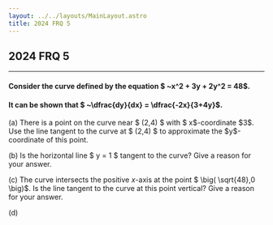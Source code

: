 ```yaml
---
layout: ../../layouts/MainLayout.astro
title: 2024 FRQ 5
---
```



## 2024 FRQ 5 
---


#### Consider the curve defined by the equation $ ~x^2 + 3y + 2y^2 = 48$. 

#### It can be shown that $ ~\dfrac{dy}{dx} = \dfrac{-2x}{3+4y}$. 

<div class="enumerate">
(a)
There is a point on the curve near $ (2,4) $ with $ x$-coordinate $3$.
Use the line tangent to the curve at $ (2,4) $ to approximate the $y$-coordinate of this point. 

(b) Is the horizontal line $ y = 1 $ tangent to the curve? Give a reason for your answer. 

(c) The curve intersects the positive $x$-axis at the point $ \big( \sqrt{48},0 \big)$.  Is the line tangent to the curve at this point vertical? Give a reason for your answer.  

(d) 
</enumerate>









